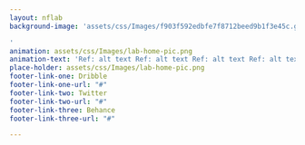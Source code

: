 ```yaml
---
layout: nflab
background-image: 'assets/css/Images/f903f592edbfe7f8712beed9b1f3e45c.gif

'
animation: assets/css/Images/lab-home-pic.png
animation-text: 'Ref: alt text Ref: alt text Ref: alt text Ref: alt text.'
place-holder: assets/css/Images/lab-home-pic.png
footer-link-one: Dribble
footer-link-one-url: "#"
footer-link-two: Twitter
footer-link-two-url: "#"
footer-link-three: Behance
footer-link-three-url: "#"

---
```

